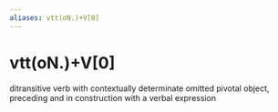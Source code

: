```yaml
---
aliases: vtt(oN.)+V[0]
---
```

# vtt(oN.)+V[0]

ditransitive verb with contextually determinate omitted pivotal object, preceding and in construction with a verbal expression
> 